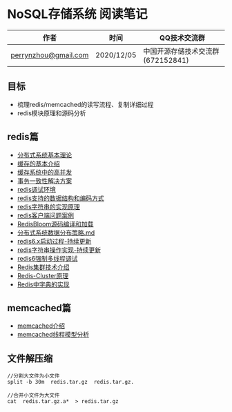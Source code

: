# NoSQL存储系统 阅读笔记

| 作者 | 时间 |QQ技术交流群 |
| ------ | ------ |------ |
| perrynzhou@gmail.com |2020/12/05 |中国开源存储技术交流群(672152841) |


## 目标

- 梳理redis/memcached的读写流程、复制详细过程
- redis模块原理和源码分析


## redis篇
- [分布式系统基本理论](./document/redis/分布式系统基本理论.md)
- [缓存的基本介绍](./document/redis/缓存的基本介绍.md)
- [缓存系统中的高并发](./document/redis/缓存系统中的高并发.md)
- [事务一致性解决方案](./document/redis/2020-11-04-事务一致性解决方案.md)
- [redis调试环境](./document/redis/redis源码调试环境.md)
- [redis支持的数据结构和编码方式](./document/redis/redis支持的几种数据结构和编码方式.md)
- [redis字符串的实现原理](./document/redis/redis字符串的实现原理.md)
- [redis客户端问题案例](./document/redis/Redis客户端问题案例.md)
- [RedisBloom源码编译和加载](./document/redis/2020-11-11-redisbloom源码编译和加载.md)
- [分布式系统数据分布策略.md](./document/redis/2020-11-24-分布式系统数据分布策略.md)
- [redis6.x启动过程-持续更新](./document/redis/redis6.x启动过程.md)
- [redis字符串操作实现-持续更新](./document/redis/2020-12-02-redis字符串操作实现.md)
- [redis6强制多线程调试](./document/redis/2020-12-04-Redis6强制多线程调试.md)
- [Redis集群技术介绍](./document/redis/2020-12-05-Redis集群技术介绍.md)
- [Redis-Cluster原理](./document/redis/2020-12-07-Redis-Cluster原理.md)
- [Redis中字典的实现](./document/redis/2020-12-15-Redis中字典的实现.md)





## memcached篇
- [memcached介绍](./document/memcached/memcached基本介绍.md)
- [memcached线程模型分析](./document/memcached/memcached线程模型分析.md)
  


## 文件解压缩

```
//分割大文件为小文件
split -b 30m  redis.tar.gz  redis.tar.gz.  

//合并小文件为大文件
cat  redis.tar.gz.a*  > redis.tar.gz
```
